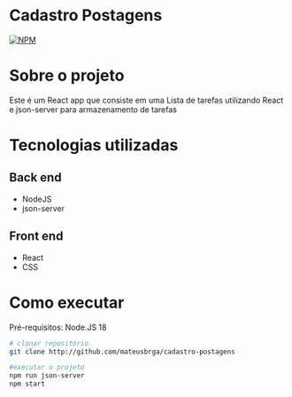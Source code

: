 # Cadastro Postagens
[![NPM](https://img.shields.io/github/license/mateusbrga/cadastro-postagens)](https://github.com/mateusbrga/cadastro-postagens/blob/main/LICENSE)
# Sobre o projeto

Este é um React app que consiste em uma Lista de tarefas utilizando React e json-server para armazenamento de tarefas

# Tecnologias utilizadas

## Back end
- NodeJS
- json-server

## Front end
- React
- CSS
# Como executar
Pré-requisitos: Node.JS 18
```bash
# clonar repositório
git clone http://github.com/mateusbrga/cadastro-postagens

#executar o projeto
npm run json-server
npm start
